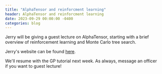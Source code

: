 ```yaml
---
title: "AlphaTensor and reinforcment learning"
header: AlphaTensor and reinforcment learning
date: 2023-09-29 00:00:00 -0400
categories: blog
---
```


Jerry will be giving a guest lecture on AlphaTensor, starting with a
brief overview of reinforcement learning and Monte Carlo tree search.

Jerry's website can be found [here](https://jxiong21029.github.io/).

We'll resume with the GP tutorial next week. As always,
message an officer if you want to guest lecture!

